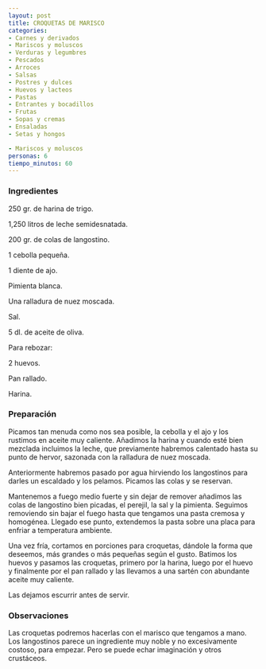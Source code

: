 ```yaml
---
layout: post
title: CROQUETAS DE MARISCO
categories:
- Carnes y derivados
- Mariscos y moluscos
- Verduras y legumbres
- Pescados
- Arroces
- Salsas
- Postres y dulces
- Huevos y lacteos
- Pastas
- Entrantes y bocadillos
- Frutas
- Sopas y cremas
- Ensaladas
- Setas y hongos

- Mariscos y moluscos
personas: 6 
tiempo_minutos: 60 
---
```

<h3>Ingredientes</h3>
250 gr. de harina de trigo.

1,250 litros de leche semidesnatada.

200 gr. de colas de langostino.

1 cebolla pequeña.

1 diente de ajo.

Pimienta blanca.

Una ralladura de nuez moscada.

Sal.

5 dl. de aceite de oliva.

Para rebozar:

2 huevos.

Pan rallado.

Harina.

<h3>Preparación</h3>
Picamos tan menuda como nos sea posible, la cebolla y el ajo y los rustimos en aceite muy caliente. Añadimos la harina y cuando esté bien mezclada incluimos la leche, que previamente habremos calentado hasta su punto de hervor, sazonada con la ralladura de nuez moscada.

Anteriormente habremos pasado por agua hirviendo los langostinos para darles un escaldado y los pelamos. Picamos las colas y se reservan.

Mantenemos a fuego medio fuerte y sin dejar de remover añadimos las colas de langostino bien picadas, el perejil, la sal y la pimienta. Seguimos removiendo sin bajar el fuego hasta que tengamos una pasta cremosa y homogénea. Llegado ese punto, extendemos la pasta sobre una placa para enfriar a temperatura ambiente.

Una vez fría, cortamos en porciones para croquetas, dándole la forma que deseemos, más grandes o más pequeñas según el gusto. Batimos los huevos y pasamos las croquetas, primero por la harina, luego por el huevo y finalmente por el pan rallado y las llevamos a una sartén con abundante aceite muy caliente.

Las dejamos escurrir antes de servir.

<h3>Observaciones</h3>
Las croquetas podremos hacerlas con el marisco que tengamos a mano. Los langostinos parece un ingrediente muy noble y no excesivamente costoso, para empezar. Pero se puede echar imaginación y otros crustáceos.

